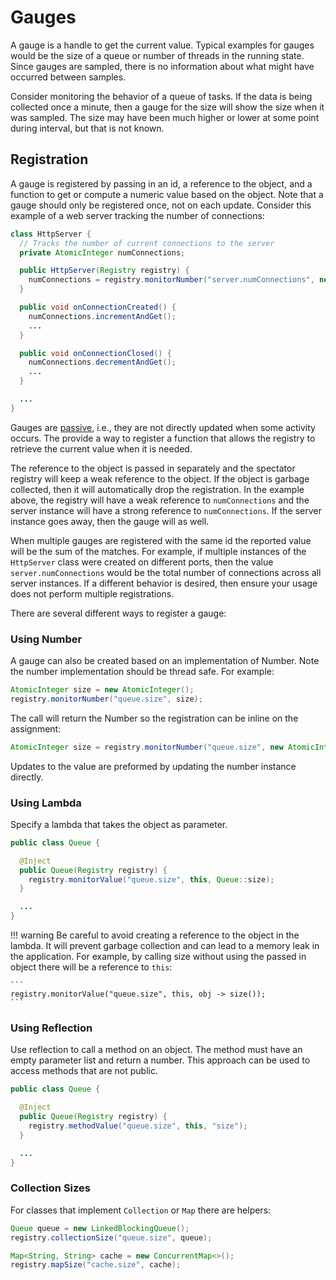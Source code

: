 # Gauges

A gauge is a handle to get the current value. Typical examples for gauges
would be the size of a queue or number of threads in the running state.
Since gauges are sampled, there is no information about what might have
occurred between samples.

Consider monitoring the behavior of a queue of tasks. If the data is being
collected once a minute, then a gauge for the size will show the size when
it was sampled. The size may have been much higher or lower at some point
during interval, but that is not known.

## Registration

A gauge is registered by passing in an id, a reference to the object, and
a function to get or compute a numeric value based on the object. Note that
a gauge should only be registered once, not on each update. Consider this
example of a web server tracking the number of connections:

```java
class HttpServer {
  // Tracks the number of current connections to the server
  private AtomicInteger numConnections;

  public HttpServer(Registry registry) {
    numConnections = registry.monitorNumber("server.numConnections", new AtomicInteger(0));
  }

  public void onConnectionCreated() {
    numConnections.incrementAndGet();
    ...
  }

  public void onConnectionClosed() {
    numConnections.decrementAndGet();
    ...
  }

  ...
}
```

Gauges are [passive](registry.md#passive), i.e., they are not directly updated
when some activity occurs. The provide a way to register a function that allows
the registry to retrieve the current value when it is needed.

The reference to the object is passed in separately and the spectator registry
will keep a weak reference to the object. If the object is garbage collected,
then it will automatically drop the registration. In the example above, the registry
will have a weak reference to `numConnections` and the server instance will
have a strong reference to `numConnections`. If the server instance goes away,
then the gauge will as well.

When multiple gauges are registered with the same id the reported value will
be the sum of the matches. For example, if multiple instances of the `HttpServer`
class were created on different ports, then the value `server.numConnections`
would be the total number of connections across all server instances. If a different
behavior is desired, then ensure your usage does not perform multiple registrations.

There are several different ways to register a gauge:

### Using Number

A gauge can also be created based on an implementation of Number. Note the number
implementation should be thread safe. For example:

```java
AtomicInteger size = new AtomicInteger();
registry.monitorNumber("queue.size", size);
```

The call will return the Number so the registration can be inline on the
assignment:

```java
AtomicInteger size = registry.monitorNumber("queue.size", new AtomicInteger());
```

Updates to the value are preformed by updating the number instance directly.

### Using Lambda

Specify a lambda that takes the object as parameter.

```java
public class Queue {

  @Inject
  public Queue(Registry registry) {
    registry.monitorValue("queue.size", this, Queue::size);
  }

  ...
}
```

!!! warning
    Be careful to avoid creating a reference to the object in the
    lambda. It will prevent garbage collection and can lead to a memory leak
    in the application. For example, by calling size without using the passed
    in object there will be a reference to `this`:

    ```
    registry.monitorValue("queue.size", this, obj -> size());
    ```

### Using Reflection

Use reflection to call a method on an object. The method must have an empty
parameter list and return a number. This approach can be used to access
methods that are not public.

```java
public class Queue {

  @Inject
  public Queue(Registry registry) {
    registry.methodValue("queue.size", this, "size");
  }

  ...
}
```

### Collection Sizes

For classes that implement `Collection` or `Map` there are helpers:

```java
Queue queue = new LinkedBlockingQueue();
registry.collectionSize("queue.size", queue);

Map<String, String> cache = new ConcurrentMap<>();
registry.mapSize("cache.size", cache);
```
